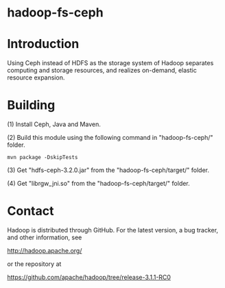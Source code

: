 # hadoop-fs-ceph


Introduction
============

Using Ceph instead of HDFS as the storage system of Hadoop separates computing and storage resources, and realizes on-demand, elastic resource expansion.



Building 
====================
(1) Install Ceph, Java and Maven.

(2) Build this module using the following command in "hadoop-fs-ceph/" folder.

    mvn package -DskipTests

(3) Get "hdfs-ceph-3.2.0.jar" from the "hadoop-fs-ceph/target/" folder.

(4) Get "librgw_jni.so" from the "hadoop-fs-ceph/target/" folder.

 

Contact
=======

Hadoop is distributed through GitHub. For the latest version, a bug tracker,
and other information, see

  http://hadoop.apache.org/

or the repository at

  https://github.com/apache/hadoop/tree/release-3.1.1-RC0

